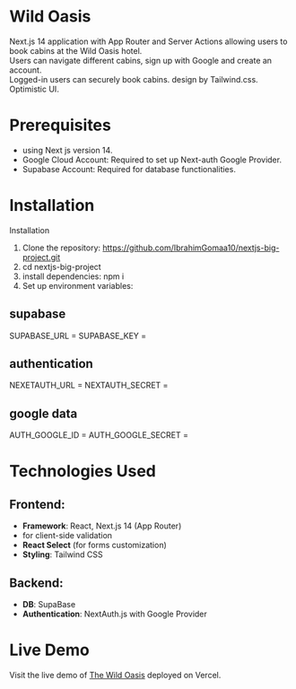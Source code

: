 # Wild Oasis

Next.js 14 application with App Router and Server Actions allowing users to book cabins at the Wild Oasis hotel.  
Users can navigate different cabins, sign up with Google and create an account.  
Logged-in users can securely book cabins. 
design by Tailwind.css.  
Optimistic UI.

# Prerequisites
- using Next js version 14.
- Google Cloud Account: Required to set up Next-auth Google Provider.
- Supabase Account: Required for database functionalities.

# Installation
Installation
1. Clone the repository: https://github.com/IbrahimGomaa10/nextjs-big-project.git
2. cd nextjs-big-project
3. install dependencies: npm i
4. Set up environment variables:
## supabase
SUPABASE_URL = 
SUPABASE_KEY = 
## authentication
NEXETAUTH_URL = 
NEXTAUTH_SECRET = 
## google data
AUTH_GOOGLE_ID = 
AUTH_GOOGLE_SECRET = 

# Technologies Used

## Frontend:
- **Framework**: React, Next.js 14 (App Router)
- for client-side validation
- **React Select** (for forms customization)
- **Styling**: Tailwind CSS

## Backend:
- **DB**: SupaBase
- **Authentication**: NextAuth.js with Google Provider

# Live Demo
Visit the live demo of [The Wild Oasis](https://nextjs-big-project-chi.vercel.app/) deployed on Vercel.
